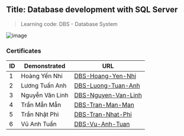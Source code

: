 ## Title: Database development with SQL Server

> Learning code: DBS - Database System

![image](https://user-images.githubusercontent.com/90561566/209668449-b297605e-a414-45f3-99f4-a631e5ba614b.png)

### Certificates

| ID | Demonstrated | URL |
| --- | --- | --- |
| 1 | Hoàng Yến Nhi | [DBS-Hoang-Yen-Nhi](./Certificates/DBS-Hoang-Yen-Nhi.pdf) |
| 2 | Lương Tuấn Anh | [DBS-Luong-Tuan-Anh](./Certificates/DBS-Luong-Tuan-Anh.pdf) |
| 3 | Nguyễn Văn Linh | [DBS-Nguyen-Van-Linh](./Certificates/DBS-Nguyen-Van-Linh.pdf) |
| 4 | Trần Mẫn Mẫn | [DBS-Tran-Man-Man](./Certificates/DBS-Tran-Man-Man.pdf) |
| 5 | Trần Nhật Phi | [DBS-Tran-Nhat-Phi](./Certificates/DBS-Tran-Nhat-Phi.pdf) |
| 6 | Vũ Anh Tuấn | [DBS-Vu-Anh-Tuan](./Certificates/DBS-Vu-Anh-Tuan.pdf) |
